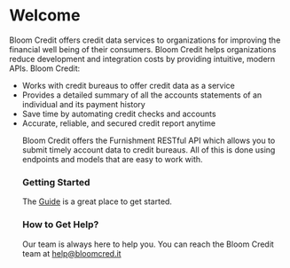 # Welcome

Bloom Credit offers credit data services to organizations for improving the financial well being of their consumers. Bloom Credit helps organizations reduce development and integration costs by providing intuitive, modern APIs. Bloom Credit:

<ul><li>Works with credit bureaus to offer credit data as a service</li><li> 
Provides a detailed summary of all the accounts statements of an individual and its payment history</li> <li>Save time by automating credit checks and accounts</li> <li>Accurate, reliable, and secured credit report anytime</li>

Bloom Credit offers the Furnishment RESTful API which allows you to submit timely account data to credit bureaus. All of this is done using endpoints and models that are easy to work with.

### Getting Started

The [Guide](Guide.md) is a great place to get started.
  
### How to Get Help?
Our team is always here to help you. You can reach the Bloom Credit team at help@bloomcred.it
